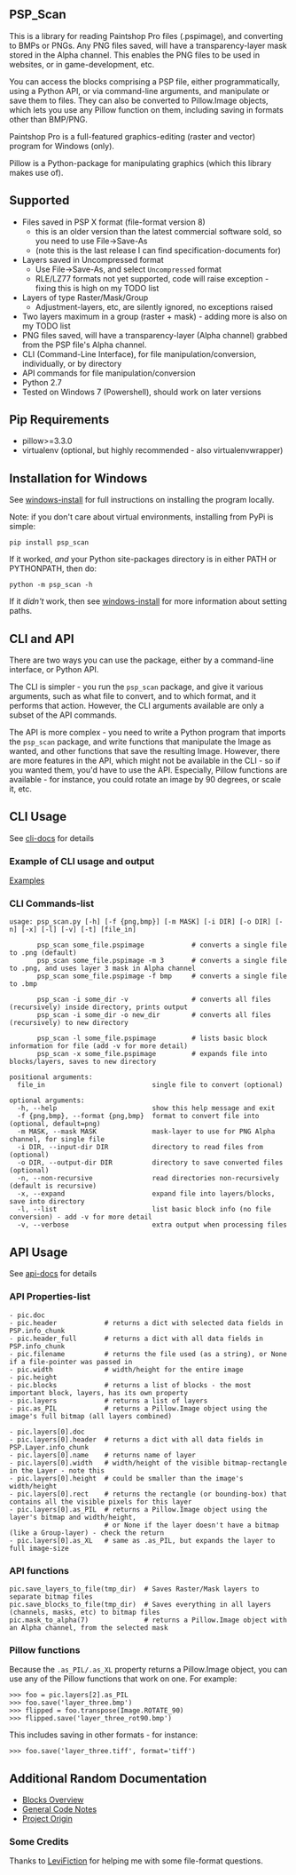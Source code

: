 PSP_Scan
--------

This is a library for reading Paintshop Pro files (.pspimage), and converting to BMPs or PNGs.
Any PNG files saved, will have a transparency-layer mask stored in the Alpha channel. 
This enables the PNG files to be used in websites, or in game-development, etc.

You can access the blocks comprising a PSP file, either programmatically, using a Python API,
or via command-line arguments, and manipulate or save them to files. They can also be converted to Pillow.Image
objects, which lets you use any Pillow function on them, including saving in formats other than BMP/PNG.

Paintshop Pro is a full-featured graphics-editing (raster and vector) program for Windows (only).

Pillow is a Python-package for manipulating graphics (which this library makes use of).

## Supported

- Files saved in PSP X format (file-format version 8)
    * this is an older version than the latest commercial software sold, so you need to use File->Save-As
    * (note this is the last release I can find specification-documents for)
- Layers saved in Uncompressed format
    * Use File->Save-As, and select `Uncompressed` format
    * RLE/LZ77 formats not yet supported, code will raise exception - fixing this is high on my TODO list
- Layers of type Raster/Mask/Group 
    * Adjustment-layers, etc, are silently ignored, no exceptions raised
- Two layers maximum in a group (raster + mask) - adding more is also on my TODO list
- PNG files saved, will have a transparency-layer (Alpha channel) grabbed from the PSP file's Alpha channel.
- CLI (Command-Line Interface), for file manipulation/conversion, individually, or by directory
- API commands for file manipulation/conversion
- Python 2.7
- Tested on Windows 7 (Powershell), should work on later versions

## Pip Requirements
- pillow>=3.3.0
- virtualenv (optional, but highly recommended - also virtualenvwrapper)

## Installation for Windows
See [windows-install](https://github.com/CrawfishPress/psp_scan/wiki/Windows-Install)
for full instructions on installing the program locally.

Note: if you don't care about virtual environments, installing from PyPi is simple:

    pip install psp_scan

If it worked, *and* your Python site-packages directory is in either PATH or PYTHONPATH, then do:

    python -m psp_scan -h

If it _didn't_ work, then see
[windows-install](https://github.com/CrawfishPress/psp_scan/wiki/Windows-Install)
for more information about setting paths.

## CLI and API
There are two ways you can use the package, either by a command-line interface, or Python API.

The CLI is simpler - you run the `psp_scan` package, and give it various arguments, such as what file to convert,
and to which format, and it performs that action. However, the CLI arguments available are only a subset
of the API commands.

The API is more complex - you need to write a Python program that imports the `psp_scan` package, and
write functions that manipulate the Image as wanted, and other functions that save the resulting Image.
However, there are more features in the API, which might not be available in the CLI - so if you wanted
them, you'd have to use the API. Especially, Pillow functions are available - for instance, you
could rotate an image by 90 degrees, or scale it, etc.

## CLI Usage
See [cli-docs](https://github.com/CrawfishPress/psp_scan/wiki/CLI-Usage) for details

### Example of CLI usage and output

[Examples](https://github.com/CrawfishPress/psp_scan/wiki/CLI-Usage#example-of-cli-usage-and-output)

### CLI Commands-list

    usage: psp_scan.py [-h] [-f {png,bmp}] [-m MASK] [-i DIR] [-o DIR] [-n] [-x] [-l] [-v] [-t] [file_in]

           psp_scan some_file.pspimage            # converts a single file to .png (default)
           psp_scan some_file.pspimage -m 3       # converts a single file to .png, and uses layer 3 mask in Alpha channel
           psp_scan some_file.pspimage -f bmp     # converts a single file to .bmp

           psp_scan -i some_dir -v                # converts all files (recursively) inside directory, prints output
           psp_scan -i some_dir -o new_dir        # converts all files (recursively) to new directory

           psp_scan -l some_file.pspimage         # lists basic block information for file (add -v for more detail)
           psp_scan -x some_file.pspimage         # expands file into blocks/layers, saves to new directory

    positional arguments:
      file_in                           single file to convert (optional)

    optional arguments:
      -h, --help                        show this help message and exit
      -f {png,bmp}, --format {png,bmp}  format to convert file into (optional, default=png)
      -m MASK, --mask MASK              mask-layer to use for PNG Alpha channel, for single file
      -i DIR, --input-dir DIR           directory to read files from (optional)
      -o DIR, --output-dir DIR          directory to save converted files (optional)
      -n, --non-recursive               read directories non-recursively (default is recursive)
      -x, --expand                      expand file into layers/blocks, save into directory
      -l, --list                        list basic block info (no file conversion) - add -v for more detail
      -v, --verbose                     extra output when processing files

## API Usage
See [api-docs](https://github.com/CrawfishPress/psp_scan/wiki/API-Usage)
for details

### API Properties-list
    - pic.doc
    - pic.header            # returns a dict with selected data fields in PSP.info_chunk
    - pic.header_full       # returns a dict with all data fields in PSP.info_chunk
    - pic.filename          # returns the file used (as a string), or None if a file-pointer was passed in
    - pic.width             # width/height for the entire image
    - pic.height
    - pic.blocks            # returns a list of blocks - the most important block, layers, has its own property
    - pic.layers            # returns a list of layers
    - pic.as_PIL            # returns a Pillow.Image object using the image's full bitmap (all layers combined)

    - pic.layers[0].doc
    - pic.layers[0].header  # returns a dict with all data fields in PSP.Layer.info_chunk
    - pic.layers[0].name    # returns name of layer
    - pic.layers[0].width   # width/height of the visible bitmap-rectangle in the Layer - note this
    - pic.layers[0].height  # could be smaller than the image's width/height
    - pic.layers[0].rect    # returns the rectangle (or bounding-box) that contains all the visible pixels for this layer
    - pic.layers[0].as_PIL  # returns a Pillow.Image object using the layer's bitmap and width/height,
                            # or None if the layer doesn't have a bitmap (like a Group-layer) - check the return
    - pic.layers[0].as_XL   # same as .as_PIL, but expands the layer to full image-size

### API functions

    pic.save_layers_to_file(tmp_dir)  # Saves Raster/Mask layers to separate bitmap files
    pic.save_blocks_to_file(tmp_dir)  # Saves everything in all layers (channels, masks, etc) to bitmap files
    pic.mask_to_alpha(7)              # returns a Pillow.Image object with an Alpha channel, from the selected mask

### Pillow functions

Because the `.as_PIL/.as_XL` property returns a Pillow.Image object, you can use any of the Pillow functions that
work on one. For example:

    >>> foo = pic.layers[2].as_PIL
    >>> foo.save('layer_three.bmp')
    >>> flipped = foo.transpose(Image.ROTATE_90)
    >>> flipped.save('layer_three_rot90.bmp')

This includes saving in other formats - for instance:

    >>> foo.save('layer_three.tiff', format='tiff')

## Additional Random Documentation

 - [Blocks Overview](https://github.com/CrawfishPress/psp_scan/wiki/Blocks-Overview)
 - [General Code Notes](https://github.com/CrawfishPress/psp_scan/wiki/Code-Notes)
 - [Project Origin](https://github.com/CrawfishPress/psp_scan/wiki/Origin)

### Some Credits

Thanks to [LeviFiction](http://forum.corel.com/EN/memberlist.php?mode=viewprofile&u=65072) for helping me with some
file-format questions.
